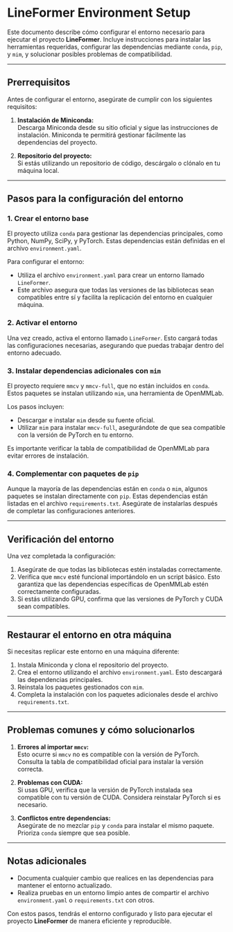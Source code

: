 # LineFormer Environment Setup

Este documento describe cómo configurar el entorno necesario para ejecutar el proyecto **LineFormer**. Incluye instrucciones para instalar las herramientas requeridas, configurar las dependencias mediante `conda`, `pip`, y `mim`, y solucionar posibles problemas de compatibilidad.

---

## Prerrequisitos

Antes de configurar el entorno, asegúrate de cumplir con los siguientes requisitos:

1. **Instalación de Miniconda:**  
   Descarga Miniconda desde su sitio oficial y sigue las instrucciones de instalación. Miniconda te permitirá gestionar fácilmente las dependencias del proyecto.

2. **Repositorio del proyecto:**  
   Si estás utilizando un repositorio de código, descárgalo o clónalo en tu máquina local.

---

## Pasos para la configuración del entorno

### 1. Crear el entorno base

El proyecto utiliza `conda` para gestionar las dependencias principales, como Python, NumPy, SciPy, y PyTorch. Estas dependencias están definidas en el archivo `environment.yaml`.

Para configurar el entorno:

- Utiliza el archivo `environment.yaml` para crear un entorno llamado `LineFormer`.
- Este archivo asegura que todas las versiones de las bibliotecas sean compatibles entre sí y facilita la replicación del entorno en cualquier máquina.

### 2. Activar el entorno

Una vez creado, activa el entorno llamado `LineFormer`. Esto cargará todas las configuraciones necesarias, asegurando que puedas trabajar dentro del entorno adecuado.

### 3. Instalar dependencias adicionales con `mim`

El proyecto requiere `mmcv` y `mmcv-full`, que no están incluidos en `conda`. Estos paquetes se instalan utilizando `mim`, una herramienta de OpenMMLab.

Los pasos incluyen:

- Descargar e instalar `mim` desde su fuente oficial.
- Utilizar `mim` para instalar `mmcv-full`, asegurándote de que sea compatible con la versión de PyTorch en tu entorno.

Es importante verificar la tabla de compatibilidad de OpenMMLab para evitar errores de instalación.

### 4. Complementar con paquetes de `pip`

Aunque la mayoría de las dependencias están en `conda` o `mim`, algunos paquetes se instalan directamente con `pip`. Estas dependencias están listadas en el archivo `requirements.txt`. Asegúrate de instalarlas después de completar las configuraciones anteriores.

---

## Verificación del entorno

Una vez completada la configuración:

1. Asegúrate de que todas las bibliotecas estén instaladas correctamente.
2. Verifica que `mmcv` esté funcional importándolo en un script básico. Esto garantiza que las dependencias específicas de OpenMMLab estén correctamente configuradas.
3. Si estás utilizando GPU, confirma que las versiones de PyTorch y CUDA sean compatibles.

---

## Restaurar el entorno en otra máquina

Si necesitas replicar este entorno en una máquina diferente:

1. Instala Miniconda y clona el repositorio del proyecto.
2. Crea el entorno utilizando el archivo `environment.yaml`. Esto descargará las dependencias principales.
3. Reinstala los paquetes gestionados con `mim`.
4. Completa la instalación con los paquetes adicionales desde el archivo `requirements.txt`.

---

## Problemas comunes y cómo solucionarlos

1. **Errores al importar `mmcv`:**  
   Esto ocurre si `mmcv` no es compatible con la versión de PyTorch. Consulta la tabla de compatibilidad oficial para instalar la versión correcta.

2. **Problemas con CUDA:**  
   Si usas GPU, verifica que la versión de PyTorch instalada sea compatible con tu versión de CUDA. Considera reinstalar PyTorch si es necesario.

3. **Conflictos entre dependencias:**  
   Asegúrate de no mezclar `pip` y `conda` para instalar el mismo paquete. Prioriza `conda` siempre que sea posible.

---

## Notas adicionales

- Documenta cualquier cambio que realices en las dependencias para mantener el entorno actualizado.
- Realiza pruebas en un entorno limpio antes de compartir el archivo `environment.yaml` o `requirements.txt` con otros.

Con estos pasos, tendrás el entorno configurado y listo para ejecutar el proyecto **LineFormer** de manera eficiente y reproducible.
